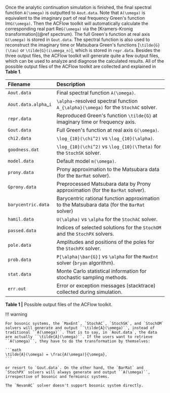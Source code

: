 Once the analytic continuation simulation is finished, the final spectral function ``A(\omega)`` is outputted to `Aout.data`. Note that ``A(\omega)`` is equivalent to the imaginary part of real frequency Green's function Im``G(\omega)``. Then the ACFlow toolkit will automatically calculate the corresponding real part Re``G(\omega)`` via the [Kramers-Kronig transformation](@ref spectrum). The full Green's function at real axis ``G(\omega)`` is stored in `Gout.data`. The spectral function is also used to reconstruct the imaginary time or Matsubara Green's functions [``\tilde{G}(\tau)`` or ``\tilde{G}(i\omega_n)``], which is stored in `repr.data`. Besides the three output files, the ACFlow toolkit will generate quite a few output files, which can be used to analyze and diagnose the calculated results. All of the possible output files of the ACFlow toolkit are collected and explained in **Table 1**.

| Filename | Description |
| :------- | :---------- |
|`Aout.data` | Final spectral function ``A(\omega)``. |
|`Aout.data.alpha`_``i`` | ``\alpha``-resolved spectral function ``A_{\alpha}(\omega)`` for the `StochAC` solver. |
|`repr.data` | Reproduced Green's function ``\tilde{G}`` at imaginary time or frequency axis. |
|`Gout.data` | Full Green's function at real axis ``G(\omega)``. |
|`chi2.data` | ``\log_{10}(\chi^2)`` vs ``\log_{10}(\alpha)``. |
|`goodness.dat` | ``\log_{10}(\chi^2)`` vs ``\log_{10}(\Theta)`` for the `StochSK` solver. |
|`model.data` | Default model ``m(\omega)``. |
|`prony.data` | Prony approximation to the Matsubara data (for the `BarRat` solver). |
|`Gprony.data` | Preprocessed Matsubara data by Prony approximation (for the `BarRat` solver). |
|`barycentric.data` | Barycentric rational function approximation to the Matsubara data (for the `BarRat` solver) |
|`hamil.data` | ``U(\alpha)`` vs ``\alpha`` for the `StochAC` solver. |
|`passed.data`| Indices of selected solutions for the `StochOM` and the `StochPX` solvers. |
|`pole.data` | Amplitudes and positions of the poles for the `StochPX` solver. |
|`prob.data` | ``P[\alpha\|\bar{G}]`` vs ``\alpha`` for the `MaxEnt` solver (`bryan` algorithm). |
|`stat.data` | Monte Carlo statistical information for stochastic sampling methods. |
|`err.out`| Error or exception messages (stacktrace) collected during simulation. |

**Table 1 |** Possible output files of the ACFlow toolkit.

!!! warning

    For bosonic systems, the `MaxEnt`, `StochAC`, `StochSK`, and `StochOM` solvers will generate and output ``\tilde{A}(\omega)``, instead of traditional ``A(\omega)``. That is to say, in `Aout.data`, the data are actually ``\tilde{A}(\omega)``. If the users want to retrieve ``A(\omega)``, they have to do the transformation by themselves:

    ```math
    \tilde{A}(\omega) = \frac{A(\omega)}{\omega},
    ```

    or resort to `Gout.data`. On the other hand, the `BarRat` and `StochPX` solvers will always generate and output ``A(\omega)``, irrespective of bosonic and fermionic systems.

    The `NevanAC` solver doesn't support bosonic system directly.
